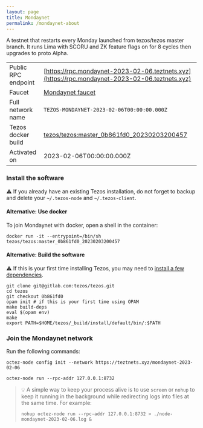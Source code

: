 ```yaml
---
layout: page
title: Mondaynet
permalink: /mondaynet-about
---
```


A testnet that restarts every Monday launched from tezos/tezos master branch. It runs Lima with SCORU and ZK feature flags on for 8 cycles then upgrades to proto Alpha.

| | |
|-------|---------------------|
| Public RPC endpoint | [https://rpc.mondaynet-2023-02-06.teztnets.xyz](https://rpc.mondaynet-2023-02-06.teztnets.xyz) |
| Faucet | [Mondaynet faucet](https://faucet.mondaynet-2023-02-06.teztnets.xyz) |
| Full network name | `TEZOS-MONDAYNET-2023-02-06T00:00:00.000Z` |
| Tezos docker build | [tezos/tezos:master_0b861fd0_20230203200457](https://hub.docker.com/r/tezos/tezos/tags?page=1&ordering=last_updated&name=master_0b861fd0_20230203200457) |
| Activated on | 2023-02-06T00:00:00.000Z |





### Install the software

⚠️  If you already have an existing Tezos installation, do not forget to backup and delete your `~/.tezos-node` and `~/.tezos-client`.



#### Alternative: Use docker

To join Mondaynet with docker, open a shell in the container:

```
docker run -it --entrypoint=/bin/sh tezos/tezos:master_0b861fd0_20230203200457
```

#### Alternative: Build the software

⚠️  If this is your first time installing Tezos, you may need to [install a few dependencies](https://tezos.gitlab.io/introduction/howtoget.html#setting-up-the-development-environment-from-scratch).

```
git clone git@gitlab.com:tezos/tezos.git
cd tezos
git checkout 0b861fd0
opam init # if this is your first time using OPAM
make build-deps
eval $(opam env)
make
export PATH=$HOME/tezos/_build/install/default/bin/:$PATH
```

### Join the Mondaynet network

Run the following commands:

```
octez-node config init --network https://teztnets.xyz/mondaynet-2023-02-06

octez-node run --rpc-addr 127.0.0.1:8732
```

> 💡 A simple way to keep your process alive is to use `screen` or `nohup` to keep it running in the background while redirecting logs into files at the same time. For example:
>
> ```bash=13
> nohup octez-node run --rpc-addr 127.0.0.1:8732 > ./node-mondaynet-2023-02-06.log &
> ```


